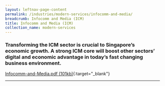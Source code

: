 ```yaml
---
layout: leftnav-page-content
permalink: /industries/modern-services/infocomm-and-media/
breadcrumb: Infocomm and Media (ICM)
title: Infocomm and Media (ICM)
collection_name: modern-services
---
```


### Transforming the ICM sector is crucial to Singapore’s economic growth. A strong ICM core will boost other sectors’ digital and economic advantage in today’s fast changing business environment.

[Infocomm-and-Media.pdf (101kb)](/images/PDF/Modern-Services/Infocomm-and-Media.pdf){:target="_blank"}

---
